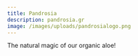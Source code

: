 ```yaml
---
title: Pandrosia
description: pandrosia.gr
image: /images/uploads/pandrosialogo.png
---
```

The natural magic of our organic aloe!